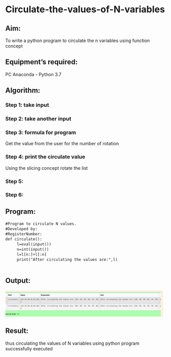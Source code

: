 # Circulate-the-values-of-N-variables
## Aim:
To write a python program to circulate the n variables using function concept
## Equipment’s required:
PC
Anaconda - Python 3.7
## Algorithm: 
### Step 1: take input
### Step 2: take another input
### Step 3: formula for program
Get the value from the user for the number of rotation
### Step 4: print the circulate value
Using the slicing concept rotate the list

### Step 5: 
### Step 6: 
## Program:
```
#Program to circulate N values.
#Developed by: 
#RegisterNumber:
def circulate():
     l=eval(input())
     n=int(input())
     l=l[n:]+l[:n]
     print("After circulating the values are:",l)
     
```     

## Output:
![output](./circulate%201.png)

## Result:
thus circulating the values of N variables using python program successfully executed
